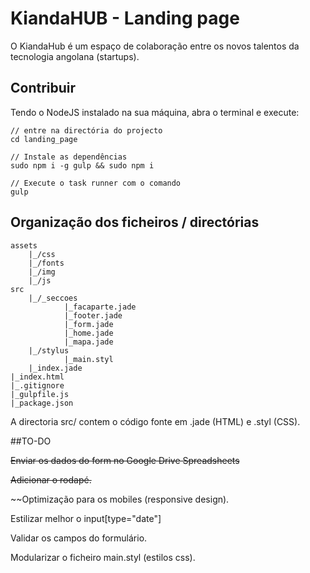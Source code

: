 # KiandaHUB - Landing page

O KiandaHub é um espaço de colaboração entre os novos talentos da tecnologia angolana (startups).

## Contribuir

Tendo o NodeJS instalado na sua máquina, abra o terminal e execute:

	// entre na directória do projecto  
	cd landing_page

	// Instale as dependências
	sudo npm i -g gulp && sudo npm i

	// Execute o task runner com o comando
	gulp

## Organização dos ficheiros / directórias

	assets
		|_/css
		|_/fonts
		|_/img
		|_/js
	src
		|_/_seccoes			
				|_facaparte.jade
				|_footer.jade
				|_form.jade
				|_home.jade
				|_mapa.jade
		|_/stylus
				|_main.styl
		|_index.jade
	|_index.html
	|_.gitignore
	|_gulpfile.js
	|_package.json

A directoria src/ contem o código fonte em .jade (HTML) e .styl (CSS).

##TO-DO

~~Enviar os dados do form no Google Drive Spreadsheets~~

~~Adicionar o rodapé.~~

~~Optimização para os mobiles (responsive design).

Estilizar melhor o input[type="date"]

Validar os campos do formulário.

Modularizar o ficheiro main.styl (estilos css).
